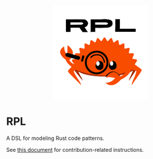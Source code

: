 <p align="center">
  <img src="./images/rpl-logo.svg" width="50%"/>
</p>

# RPL
A DSL for modeling Rust code patterns.

See [this document](./CONTRIBUTING.md) for contribution-related instructions.